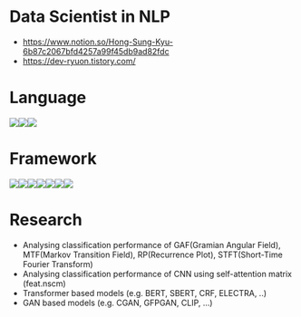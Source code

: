 # Data Scientist in NLP
- https://www.notion.so/Hong-Sung-Kyu-6b87c2067bfd4257a99f45db9ad82fdc  
- https://dev-ryuon.tistory.com/

# Language  
<img src="https://img.shields.io/badge/Python-3776AB?style=flat-square&logo=python&logoColor=white"/><img src="https://img.shields.io/badge/Java-FF0000?style=flat-square&logo=java&logoColor=white"/><img src="https://img.shields.io/badge/CSharp-239120?style=flat-square&logo=csharp&logoColor=white"/>  

# Framework  
<img src="https://img.shields.io/badge/Tensorflow-FF6F00?style=flat-square&logo=tensorflow&logoColor=white"/><img src="https://img.shields.io/badge/Pytorch-EE4C2C?style=flat-square&logo=tensorflow&logoColor=white"/><img src="https://img.shields.io/badge/QGIS-589632?style=flat-square&logo=qgis&logoColor=white"/><img src="https://img.shields.io/badge/PyQT-41CD52?style=flat-square&logo=qgis&logoColor=white"/><img src="https://img.shields.io/badge/AndroidStudio-3DDC84?style=flat-square&logo=androidstudio&logoColor=white"/><img src="https://img.shields.io/badge/django-092E20?style=flat-square&logo=django&logoColor=white"/><img src="https://img.shields.io/badge/Unity3d-FFFFFF?style=flat-square&logo=unity&logoColor=black"/>  

# Research  
- Analysing classification performance of GAF(Gramian Angular Field), MTF(Markov Transition Field), RP(Recurrence Plot), STFT(Short-Time Fourier Transform) 
- Analysing classification performance of CNN using self-attention matrix (feat.nscm)  
- Transformer based models (e.g. BERT, SBERT, CRF, ELECTRA, ..)
- GAN based models (e.g. CGAN, GFPGAN, CLIP, ...)
